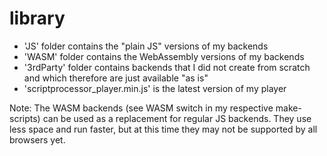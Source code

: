 # library

* 'JS' folder contains the "plain JS" versions of my backends
* 'WASM' folder contains the WebAssembly versions of my backends
* '3rdParty' folder contains backends that I did not create from scratch and which therefore are just available "as is"
* 'scriptprocessor_player.min.js' is the latest version of my player


Note: The WASM backends (see WASM switch in my respective make-scripts) can be used as a 
replacement for regular JS backends. They use less space and run faster, but at this
time they may not be supported by all browsers yet.